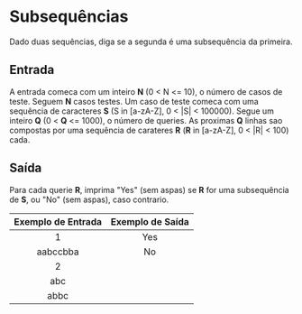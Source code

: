 
# Subsequências


Dado duas sequências, diga se a segunda é uma subsequência da primeira.

## Entrada
A entrada comeca com um inteiro **N** (0 < N <= 10), o número de casos de teste. Seguem **N** casos testes. Um caso de teste comeca com uma sequência de caracteres **S** (S in [a-zA-Z], 0 < |S| < 100000). Segue um inteiro **Q** (0 < **Q** <= 1000), o número de queries. As proximas **Q** linhas sao compostas por uma sequência de carateres **R** (**R** in [a-zA-Z], 0 < |R| < 100) cada.


## Saída
Para cada querie **R**, imprima "Yes" (sem aspas) se **R** for uma subsequência de **S**, ou "No" (sem aspas), caso contrario.

<div align="center">

| Exemplo de Entrada |	Exemplo de Saída |
|       :--:         |      :--:         |
|1                   |    Yes            |
|aabccbba            |    No             |
|2                   |                   |
|abc                 |                   |
|abbc                |                   |   

</div>